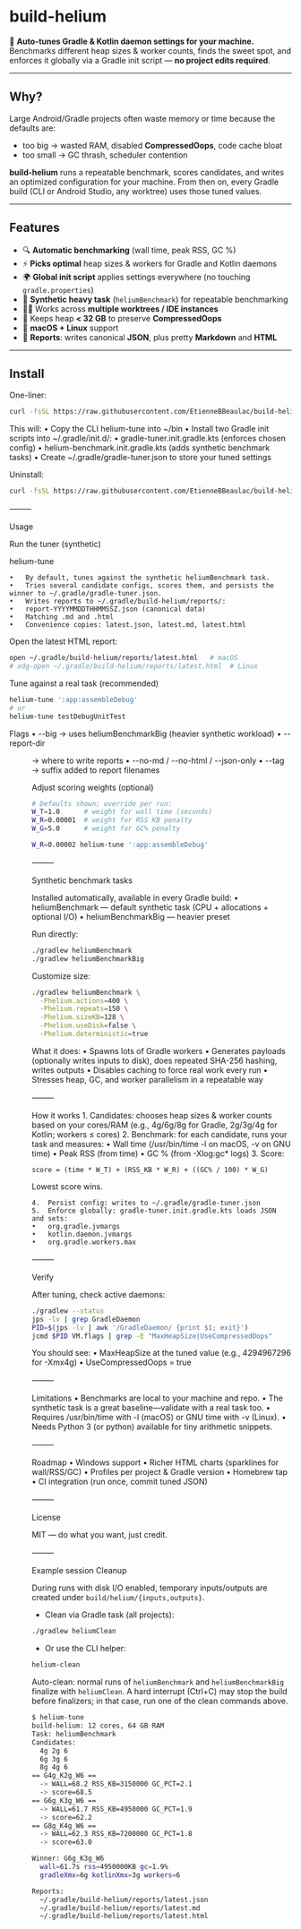 # build-helium

🧪 **Auto-tunes Gradle & Kotlin daemon settings for your machine.**  
Benchmarks different heap sizes & worker counts, finds the sweet spot, and enforces it globally via a Gradle init script — **no project edits required**.

---

## Why?

Large Android/Gradle projects often waste memory or time because the defaults are:
- too big → wasted RAM, disabled **CompressedOops**, code cache bloat
- too small → GC thrash, scheduler contention

**build-helium** runs a repeatable benchmark, scores candidates, and writes an optimized configuration for your machine. From then on, every Gradle build (CLI or Android Studio, any worktree) uses those tuned values.

---

## Features

- 🔍 **Automatic benchmarking** (wall time, peak RSS, GC %)
- ⚡ **Picks optimal** heap sizes & workers for Gradle and Kotlin daemons
- 🌍 **Global init script** applies settings everywhere (no touching `gradle.properties`)
- 🧱 **Synthetic heavy task** (`heliumBenchmark`) for repeatable benchmarking
- 👩‍💻 Works across **multiple worktrees / IDE instances**
- 🛑 Keeps heap **< 32 GB** to preserve **CompressedOops**
- 🐧 **macOS + Linux** support
- 📄 **Reports**: writes canonical **JSON**, plus pretty **Markdown** and **HTML**

---

## Install

One-liner:

```bash
curl -fsSL https://raw.githubusercontent.com/EtienneBBeaulac/build-helium/main/install.sh | bash
```

This will:
	•	Copy the CLI helium-tune into ~/bin
	•	Install two Gradle init scripts into ~/.gradle/init.d/:
	•	gradle-tuner.init.gradle.kts (enforces chosen config)
	•	helium-benchmark.init.gradle.kts (adds synthetic benchmark tasks)
	•	Create ~/.gradle/gradle-tuner.json to store your tuned settings

Uninstall:
```bash
curl -fsSL https://raw.githubusercontent.com/EtienneBBeaulac/build-helium/main/uninstall.sh | bash
```

⸻

Usage

Run the tuner (synthetic)

helium-tune

	•	By default, tunes against the synthetic heliumBenchmark task.
	•	Tries several candidate configs, scores them, and persists the winner to ~/.gradle/gradle-tuner.json.
	•	Writes reports to ~/.gradle/build-helium/reports/:
	•	report-YYYYMMDDTHHMMSSZ.json (canonical data)
	•	Matching .md and .html
	•	Convenience copies: latest.json, latest.md, latest.html

Open the latest HTML report:
```bash
open ~/.gradle/build-helium/reports/latest.html   # macOS
# xdg-open ~/.gradle/build-helium/reports/latest.html  # Linux
```

Tune against a real task (recommended)
```bash
helium-tune ':app:assembleDebug'
# or
helium-tune testDebugUnitTest
```

Flags
	•	--big → uses heliumBenchmarkBig (heavier synthetic workload)
	•	--report-dir <dir> → where to write reports
	•	--no-md / --no-html / --json-only
	•	--tag <string> → suffix added to report filenames

Adjust scoring weights (optional)
```bash
# Defaults shown; override per run:
W_T=1.0      # weight for wall time (seconds)
W_R=0.00001  # weight for RSS KB penalty
W_G=5.0      # weight for GC% penalty

W_R=0.00002 helium-tune ':app:assembleDebug'
```

⸻

Synthetic benchmark tasks

Installed automatically, available in every Gradle build:
	•	heliumBenchmark — default synthetic task (CPU + allocations + optional I/O)
	•	heliumBenchmarkBig — heavier preset

Run directly:
```bash
./gradlew heliumBenchmark
./gradlew heliumBenchmarkBig
```
Customize size:
```bash
./gradlew heliumBenchmark \
  -Phelium.actions=400 \
  -Phelium.repeats=150 \
  -Phelium.sizeKB=128 \
  -Phelium.useDisk=false \
  -Phelium.deterministic=true
```
What it does:
	•	Spawns lots of Gradle workers
	•	Generates payloads (optionally writes inputs to disk), does repeated SHA-256 hashing, writes outputs
	•	Disables caching to force real work every run
	•	Stresses heap, GC, and worker parallelism in a repeatable way

⸻

How it works
	1.	Candidates: chooses heap sizes & worker counts based on your cores/RAM
(e.g., 4g/6g/8g for Gradle, 2g/3g/4g for Kotlin; workers ≤ cores)
	2.	Benchmark: for each candidate, runs your task and measures:
	•	Wall time (/usr/bin/time -l on macOS, -v on GNU time)
	•	Peak RSS (from time)
	•	GC % (from -Xlog:gc* logs)
	3.	Score:
```
score = (time * W_T) + (RSS_KB * W_R) + ((GC% / 100) * W_G)
```
Lowest score wins.

	4.	Persist config: writes to ~/.gradle/gradle-tuner.json
	5.	Enforce globally: gradle-tuner.init.gradle.kts loads JSON and sets:
	•	org.gradle.jvmargs
	•	kotlin.daemon.jvmargs
	•	org.gradle.workers.max

⸻

Verify

After tuning, check active daemons:
```bash
./gradlew --status
jps -lv | grep GradleDaemon
PID=$(jps -lv | awk '/GradleDaemon/ {print $1; exit}')
jcmd $PID VM.flags | grep -E "MaxHeapSize|UseCompressedOops"
```
You should see:
	•	MaxHeapSize at the tuned value (e.g., 4294967296 for -Xmx4g)
	•	UseCompressedOops = true

⸻

Limitations
	•	Benchmarks are local to your machine and repo.
	•	The synthetic task is a great baseline—validate with a real task too.
	•	Requires /usr/bin/time with -l (macOS) or GNU time with -v (Linux).
	•	Needs Python 3 (or python) available for tiny arithmetic snippets.

⸻

Roadmap
	•	Windows support
	•	Richer HTML charts (sparklines for wall/RSS/GC)
	•	Profiles per project & Gradle version
	•	Homebrew tap
	•	CI integration (run once, commit tuned JSON)

⸻

License

MIT — do what you want, just credit.

⸻

Example session
Cleanup

During runs with disk I/O enabled, temporary inputs/outputs are created under `build/helium/{inputs,outputs}`.

- Clean via Gradle task (all projects):
```bash
./gradlew heliumClean
```
- Or use the CLI helper:
```bash
helium-clean
```

Auto-clean: normal runs of `heliumBenchmark` and `heliumBenchmarkBig` finalize with `heliumClean`. A hard interrupt (Ctrl+C) may stop the build before finalizers; in that case, run one of the clean commands above.

```bash
$ helium-tune
build-helium: 12 cores, 64 GB RAM
Task: heliumBenchmark
Candidates:
  4g 2g 6
  6g 3g 6
  8g 4g 6
== G4g_K2g_W6 ==
  -> WALL=68.2 RSS_KB=3150000 GC_PCT=2.1
  -> score=68.5
== G6g_K3g_W6 ==
  -> WALL=61.7 RSS_KB=4950000 GC_PCT=1.9
  -> score=62.2
== G8g_K4g_W6 ==
  -> WALL=62.3 RSS_KB=7200000 GC_PCT=1.8
  -> score=63.0

Winner: G6g_K3g_W6
  wall=61.7s rss=4950000KB gc=1.9%
  gradleXmx=6g kotlinXmx=3g workers=6

Reports:
  ~/.gradle/build-helium/reports/latest.json
  ~/.gradle/build-helium/reports/latest.md
  ~/.gradle/build-helium/reports/latest.html
```
